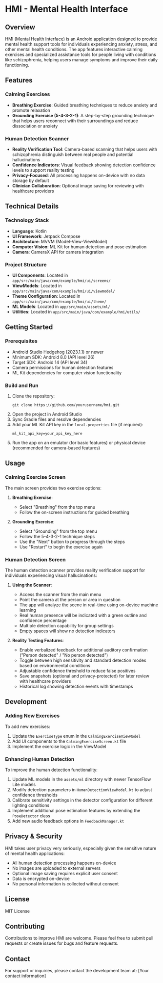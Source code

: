 # HMI - Mental Health Interface

## Overview
HMI (Mental Health Interface) is an Android application designed to provide mental health support tools for individuals experiencing anxiety, stress, and other mental health conditions. The app features interactive calming exercises and specialized assistance tools for people living with conditions like schizophrenia, helping users manage symptoms and improve their daily functioning.

## Features

### Calming Exercises
- **Breathing Exercise**: Guided breathing techniques to reduce anxiety and promote relaxation
- **Grounding Exercise (5-4-3-2-1)**: A step-by-step grounding technique that helps users reconnect with their surroundings and reduce dissociation or anxiety

### Human Detection Scanner
- **Reality Verification Tool**: Camera-based scanning that helps users with schizophrenia distinguish between real people and potential hallucinations
- **Confidence Indicators**: Visual feedback showing detection confidence levels to support reality testing
- **Privacy-Focused**: All processing happens on-device with no data storage by default
- **Clinician Collaboration**: Optional image saving for reviewing with healthcare providers

## Technical Details

### Technology Stack
- **Language**: Kotlin
- **UI Framework**: Jetpack Compose
- **Architecture**: MVVM (Model-View-ViewModel)
- **Computer Vision**: ML Kit for human detection and pose estimation
- **Camera**: CameraX API for camera integration

### Project Structure
- **UI Components**: Located in `app/src/main/java/com/example/hmi/ui/screens/`
- **ViewModels**: Located in `app/src/main/java/com/example/hmi/ui/viewmodel/`
- **Theme Configuration**: Located in `app/src/main/java/com/example/hmi/ui/theme/`
- **ML Models**: Located in `app/src/main/assets/ml/`
- **Utilities**: Located in `app/src/main/java/com/example/hmi/utils/`

## Getting Started

### Prerequisites
- Android Studio Hedgehog (2023.1.1) or newer
- Minimum SDK: Android 8.0 (API level 26)
- Target SDK: Android 14 (API level 34)
- Camera permissions for human detection features
- ML Kit dependencies for computer vision functionality

### Build and Run
1. Clone the repository:
   ```
   git clone https://github.com/yourusername/hmi.git
   ```
2. Open the project in Android Studio
3. Sync Gradle files and resolve dependencies
4. Add your ML Kit API key in the `local.properties` file (if required):
   ```
   ml_kit_api_key=your_api_key_here
   ```
5. Run the app on an emulator (for basic features) or physical device (recommended for camera-based features)

## Usage

### Calming Exercise Screen
The main screen provides two exercise options:

1. **Breathing Exercise**:
   - Select "Breathing" from the top menu
   - Follow the on-screen instructions for guided breathing

2. **Grounding Exercise**:
   - Select "Grounding" from the top menu
   - Follow the 5-4-3-2-1 technique steps
   - Use the "Next" button to progress through the steps
   - Use "Restart" to begin the exercise again

### Human Detection Screen
The human detection scanner provides reality verification support for individuals experiencing visual hallucinations:

1. **Using the Scanner**:
   - Access the scanner from the main menu
   - Point the camera at the person or area in question
   - The app will analyze the scene in real-time using on-device machine learning
   - Real human presence will be indicated with a green outline and confidence percentage
   - Multiple detection capability for group settings
   - Empty spaces will show no detection indicators

2. **Reality Testing Features**:
   - Enable verbalized feedback for additional auditory confirmation ("Person detected" / "No person detected")
   - Toggle between high sensitivity and standard detection modes based on environmental conditions
   - Adjustable confidence threshold to reduce false positives
   - Save snapshots (optional and privacy-protected) for later review with healthcare providers
   - Historical log showing detection events with timestamps

## Development

### Adding New Exercises
To add new exercises:
1. Update the `ExerciseType` enum in the `CalmingExerciseViewModel`
2. Add UI components to the `CalmingExerciseScreen.kt` file
3. Implement the exercise logic in the ViewModel

### Enhancing Human Detection
To improve the human detection functionality:
1. Update ML models in the `assets/ml` directory with newer TensorFlow Lite models
2. Modify detection parameters in `HumanDetectionViewModel.kt` to adjust confidence thresholds
3. Calibrate sensitivity settings in the detector configuration for different lighting conditions
4. Implement additional pose estimation features by extending the `PoseDetector` class
5. Add new audio feedback options in `FeedbackManager.kt`

## Privacy & Security

HMI takes user privacy very seriously, especially given the sensitive nature of mental health applications:

- All human detection processing happens on-device
- No images are uploaded to external servers
- Optional image saving requires explicit user consent
- Data is encrypted on-device
- No personal information is collected without consent

## License
MIT License

## Contributing
Contributions to improve HMI are welcome. Please feel free to submit pull requests or create issues for bugs and feature requests.

## Contact
For support or inquiries, please contact the development team at: [Your contact information]
